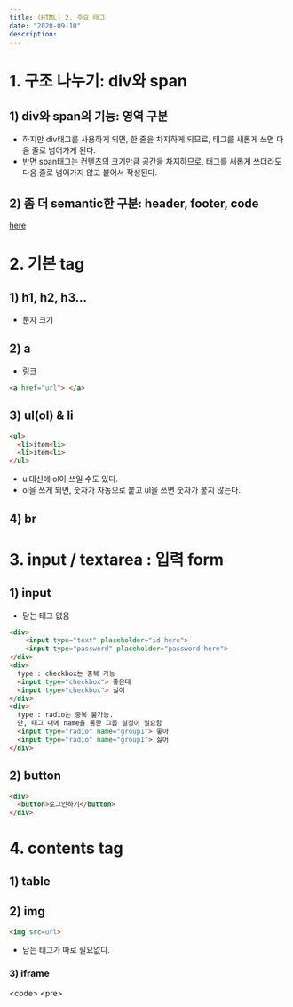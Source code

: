 ```yaml
---
title: (HTML) 2. 주요 태그
date: "2020-09-10"
description: 
---
```

 
# 1. 구조 나누기: div와 span
## 1) div와 span의 기능: 영역 구분
- 하지만 div태그를 사용하게 되면, 한 줄을 차지하게 되므로, 태그를 새롭게 쓰면 다음 줄로 넘어가게 된다.
- 반면 span태그는 컨텐츠의 크기만큼 공간을 차지하므로, 태그를 새롭게 쓰더라도 다음 줄로 넘어가지 않고 붙어서 작성된다.

## 2) 좀 더 semantic한 구분: header, footer, code
[here](./2.SymanticDesign.md)


# 2. 기본 tag
## 1) h1, h2, h3...
- 문자 크기

## 2) a
- 링크
```html
<a href="url"> </a>
```

## 3) ul(ol) & li
```html
<ul>
  <li>item<li>
  <li>item<li>
</ul>
```
- ul대신에 ol이 쓰일 수도 있다. 
- ol을 쓰게 되면, 숫자가 자동으로 붙고 ul을 쓰면 숫자가 붙지 않는다.

## 4) br


# 3. input / textarea : 입력 form
## 1) input
- 닫는 태그 없음
```html
<div>
	<input type="text" placeholder="id here">
	<input type="password" placeholder="password here">
</div>
<div>
  type : checkbox는 중복 가능
  <input type="checkbox"> 좋은데
  <input type="checkbox"> 싫어
</div>
<div>
  type : radio는 중복 불가능.
  단, 태그 내에 name을 통한 그룹 설정이 필요함
  <input type="radio" name="group1"> 좋아
  <input type="radio" name="group1"> 싫어
</div> 
```

## 2) button
```html
<div>
  <button>로그인하기</button>
</div>
```


# 4. contents tag

## 1) table

## 2) img
```html
<img src=url>
```
- 닫는 태그가 따로 필요없다.

### 3) iframe

<code\> <pre\>